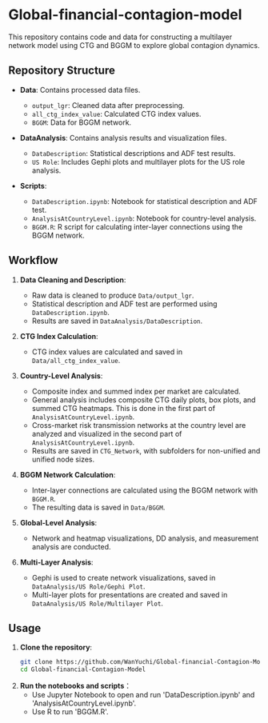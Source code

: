 # Global-financial-contagion-model
This repository contains code and data for constructing a multilayer network model using CTG and BGGM to explore global contagion dynamics.

## Repository Structure

- **Data**: Contains processed data files.
  - `output_lgr`: Cleaned data after preprocessing.
  - `all_ctg_index_value`: Calculated CTG index values.
  - `BGGM`: Data for BGGM network.

- **DataAnalysis**: Contains analysis results and visualization files.
  - `DataDescription`: Statistical descriptions and ADF test results.
  - `US Role`: Includes Gephi plots and multilayer plots for the US role analysis.

- **Scripts**:
  - `DataDescription.ipynb`: Notebook for statistical description and ADF test.
  - `AnalysisAtCountryLevel.ipynb`: Notebook for country-level analysis.
  - `BGGM.R`: R script for calculating inter-layer connections using the BGGM network.

## Workflow

1. **Data Cleaning and Description**:
   - Raw data is cleaned to produce `Data/output_lgr`.
   - Statistical description and ADF test are performed using `DataDescription.ipynb`.
   - Results are saved in `DataAnalysis/DataDescription`.

2. **CTG Index Calculation**:
   - CTG index values are calculated and saved in `Data/all_ctg_index_value`.

3. **Country-Level Analysis**:
   - Composite index and summed index per market are calculated.
   - General analysis includes composite CTG daily plots, box plots, and summed CTG heatmaps. This is done in the first part of `AnalysisAtCountryLevel.ipynb`.
   - Cross-market risk transmission networks at the country level are analyzed and visualized in the second part of `AnalysisAtCountryLevel.ipynb`.
   - Results are saved in `CTG_Network`, with subfolders for non-unified and unified node sizes.

4. **BGGM Network Calculation**:
   - Inter-layer connections are calculated using the BGGM network with `BGGM.R`.
   - The resulting data is saved in `Data/BGGM`.

5. **Global-Level Analysis**:
   - Network and heatmap visualizations, DD analysis, and measurement analysis are conducted.

6. **Multi-Layer Analysis**:
   - Gephi is used to create network visualizations, saved in `DataAnalysis/US Role/Gephi Plot`.
   - Multi-layer plots for presentations are created and saved in `DataAnalysis/US Role/Multilayer Plot`.

## Usage

1. **Clone the repository**:
   ```bash
   git clone https://github.com/WanYuchi/Global-financial-Contagion-Model.git
   cd Global-financial-Contagion-Model

2. **Run the notebooks and scripts**：
   - Use Jupyter Notebook to open and run 'DataDescription.ipynb' and 'AnalysisAtCountryLevel.ipynb'.
   - Use R to run 'BGGM.R'.
